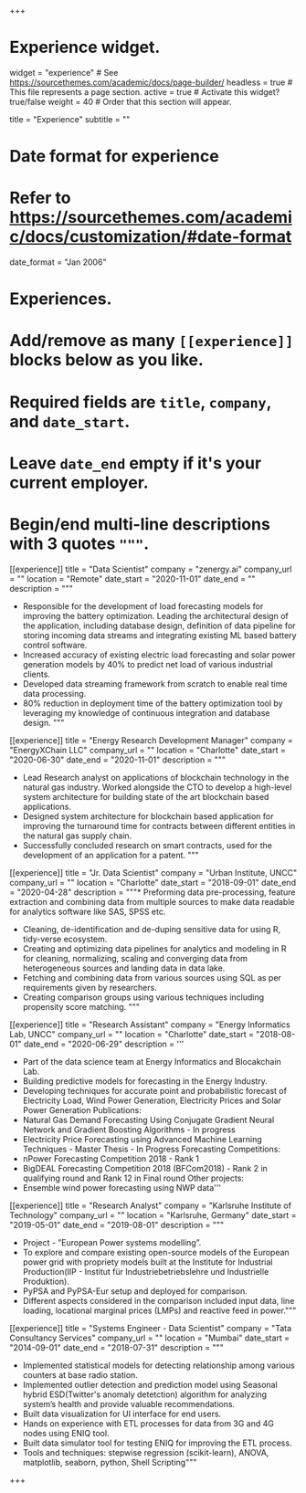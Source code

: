 +++
# Experience widget.
widget = "experience"  # See https://sourcethemes.com/academic/docs/page-builder/
headless = true  # This file represents a page section.
active = true  # Activate this widget? true/false
weight = 40  # Order that this section will appear.

title = "Experience"
subtitle = ""

# Date format for experience
#   Refer to https://sourcethemes.com/academic/docs/customization/#date-format
date_format = "Jan 2006"

# Experiences.
#   Add/remove as many `[[experience]]` blocks below as you like.
#   Required fields are `title`, `company`, and `date_start`.
#   Leave `date_end` empty if it's your current employer.
#   Begin/end multi-line descriptions with 3 quotes `"""`.
[[experience]]
  title = "Data Scientist"
  company = "zenergy.ai"
  company_url = ""
  location = "Remote"
  date_start = "2020-11-01"
  date_end = ""
  description = """
  * Responsible for the development of load forecasting models for improving the battery optimization. Leading the architectural design of the application, including database design, definition of data pipeline for storing incoming data streams and integrating existing ML based battery control software.
  * Increased accuracy of existing electric load forecasting and solar power generation models by 40% to predict net load of various industrial clients. 
  * Developed data streaming framework from scratch to enable real time data processing.
  * 80% reduction in deployment time of the battery optimization tool by leveraging my knowledge of continuous integration and database design. 
  """

[[experience]]
  title = "Energy Research Development Manager"
  company = "EnergyXChain LLC"
  company_url = ""
  location = "Charlotte"
  date_start = "2020-06-30"
  date_end = "2020-11-01"
  description = """
  * Lead Research analyst on applications of blockchain technology in the natural gas industry. Worked alongside the CTO to develop a high-level system architecture for building state of the art blockchain based applications.
  * Designed system architecture for blockchain based application for improving the turnaround time for contracts between different entities in the natural gas supply chain.
  * Successfully concluded research on smart contracts, used for the development of an application for a patent. 
  """

[[experience]]
  title = "Jr. Data Scientist"
  company = "Urban Institute, UNCC"
  company_url = ""
  location = "Charlotte"
  date_start = "2018-09-01"
  date_end = "2020-04-28"
  description = """* Preforming data pre-processing, feature extraction and combining data from multiple sources to make data readable for analytics software like SAS, SPSS etc.
  * Cleaning, de-identification and de-duping sensitive data for using R, tidy-verse ecosystem.
  * Creating and optimizing data pipelines for analytics and modeling in R for cleaning, normalizing, scaling and converging data from heterogeneous sources and landing data in data lake.
  * Fetching and combining data from various sources using SQL as per requirements given by researchers.
  * Creating comparison groups using various techniques including propensity score matching.
  """

[[experience]]
  title = "Research Assistant"
  company = "Energy Informatics Lab, UNCC"
  company_url = ""
  location = "Charlotte"
  date_start = "2018-08-01"
  date_end = "2020-06-29"
  description = '''
  * Part of the data science team at Energy Informatics and Blocakchain Lab.
  * Building predictive models for forecasting in the Energy Industry.
  * Developing techniques for accurate point and probabilistic forecast of Electricity Load, Wind Power Generation, Electricity Prices and Solar Power Generation
 Publications:
  * Natural Gas Demand Forecasting Using Conjugate Gradient Neural Network and Gradient Boosting Algorithms - In progress
  * Electricity Price Forecasting using Advanced Machine Learning Techniques - Master Thesis - In Progress
 Forecasting Competitions:
  * nPower Forecasting Competition 2018 - Rank 1
  * BigDEAL Forecasting Competition 2018 (BFCom2018) - Rank 2 in qualifying round and Rank 12 in Final round
 Other projects:
  * Ensemble wind power forecasting using NWP data'''

[[experience]]
  title = "Research Analyst"
  company = "Karlsruhe Institute of Technology"
  company_url = ""
  location = "Karlsruhe, Germany"
  date_start = "2019-05-01"
  date_end = "2019-08-01"
  description = """
  * Project - ”European Power systems modelling”.
  * To explore and compare existing open-source models of the European power grid with propriety models built at the Institute for Industrial Production(IIP - Institut für Industriebetriebslehre und Industrielle Produktion).
  * PyPSA and PyPSA-Eur setup and deployed for comparison.
  * Different aspects considered in the comparison included input data, line loading, locational marginal prices (LMPs) and reactive feed in power."""

[[experience]]
  title = "Systems Engineer - Data Scientist"
  company = "Tata Consultancy Services"
  company_url = ""
  location = "Mumbai"
  date_start = "2014-09-01"
  date_end = "2018-07-31"
  description = """
  * Implemented statistical models for detecting relationship among various counters at base radio station.
  * Implemented outlier detection and prediction model using Seasonal hybrid ESD(Twitter's anomaly detetction) algorithm for analyzing system’s health and provide valuable recommendations.
  * Built data visualization for UI interface for end users.
  * Hands on experience with ETL processes for data from 3G and 4G nodes using ENIQ tool.
  * Built data simulator tool for testing ENIQ for improving the ETL process.
  * Tools and techniques: stepwise regression (scikit-learn), ANOVA, matplotlib, seaborn, python, Shell Scripting"""


+++
